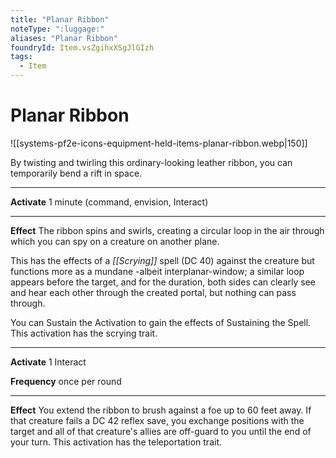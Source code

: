 ```yaml
---
title: "Planar Ribbon"
noteType: ":luggage:"
aliases: "Planar Ribbon"
foundryId: Item.vsZgihxXSgJlGIzh
tags:
  - Item
---
```


# Planar Ribbon
![[systems-pf2e-icons-equipment-held-items-planar-ribbon.webp|150]]

By twisting and twirling this ordinary-looking leather ribbon, you can temporarily bend a rift in space.

* * *

**Activate** 1 minute (command, envision, Interact)

* * *

**Effect** The ribbon spins and swirls, creating a circular loop in the air through which you can spy on a creature on another plane.

This has the effects of a _[[Scrying]]_ spell (DC 40) against the creature but functions more as a mundane -albeit interplanar-window; a similar loop appears before the target, and for the duration, both sides can clearly see and hear each other through the created portal, but nothing can pass through.

You can Sustain the Activation to gain the effects of Sustaining the Spell. This activation has the scrying trait.

* * *

**Activate** 1 Interact

**Frequency** once per round

* * *

**Effect** You extend the ribbon to brush against a foe up to 60 feet away. If that creature fails a DC 42 reflex save, you exchange positions with the target and all of that creature's allies are off-guard to you until the end of your turn. This activation has the teleportation trait.
